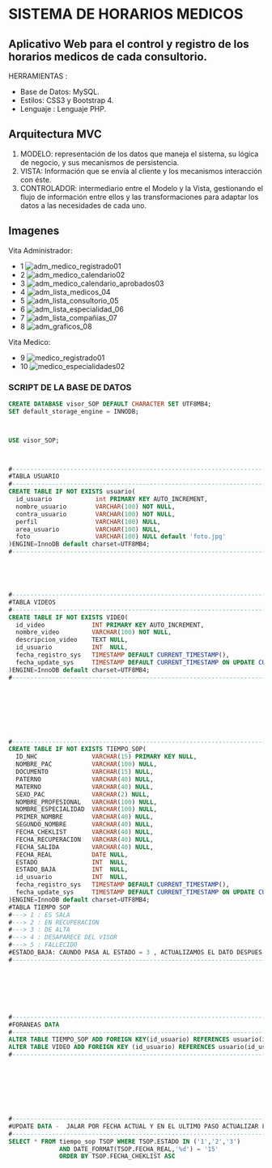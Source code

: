 # SISTEMA DE HORARIOS MEDICOS
Aplicativo Web para el control y registro de los horarios medicos de cada consultorio.
------------

HERRAMIENTAS :
- Base de Datos: MySQL.
- Estilos: CSS3 y Bootstrap 4.
- Lenguaje : Lenguaje PHP.

## Arquitectura MVC
1. MODELO: representación de los datos que maneja el sistema, su lógica de negocio, y sus mecanismos de persistencia.
2. VISTA: Información que se envía al cliente y los mecanismos interacción con éste.
3. CONTROLADOR: intermediario entre el Modelo y la Vista, gestionando el flujo de información entre ellos y las transformaciones para adaptar los datos a las necesidades de cada uno.

## Imagenes
Vita Administrador:
- 1
![adm_medico_registrado01](https://user-images.githubusercontent.com/68178186/166942936-27b4d677-c034-429b-9850-02779f1b56a8.PNG)
- 2
![adm_medico_calendario02](https://user-images.githubusercontent.com/68178186/166942958-64c13c6f-98d5-45d0-b205-3991929397cd.PNG)
- 3
![adm_medico_calendario_aprobados03](https://user-images.githubusercontent.com/68178186/166942971-2f9dc701-60cd-4df4-a7ec-9eb2c52c5a5b.PNG)
- 4
![adm_lista_medicos_04](https://user-images.githubusercontent.com/68178186/166943017-0dc5c14c-df59-4e80-b82c-ae9bc0be0541.PNG)
- 5
![adm_lista_consultorio_05](https://user-images.githubusercontent.com/68178186/166943078-3e24bda8-d33d-41b8-948f-caf93e2c5837.PNG)
- 6
![adm_lista_especialidad_06](https://user-images.githubusercontent.com/68178186/166943091-f9f7dd77-c587-44cc-90e5-99ce000ba709.PNG)
- 7
![adm_lista_compañias_07](https://user-images.githubusercontent.com/68178186/166943099-137efa34-580c-4a2c-8532-e29a03981807.PNG)
- 8
![adm_graficos_08](https://user-images.githubusercontent.com/68178186/166943109-26adf43b-2c4b-431f-81f2-dfa945228874.PNG)

Vita Medico:
- 9
![medico_registrado01](https://user-images.githubusercontent.com/68178186/166943995-9f587a2a-500e-4f54-bfe3-18a6e2c73589.PNG)
- 10
![medico_especialidades02](https://user-images.githubusercontent.com/68178186/166944015-d9bf80bb-fd83-43fb-9c49-7f9099d8482a.PNG)


### SCRIPT DE LA BASE DE DATOS
````sql
CREATE DATABASE visor_SOP DEFAULT CHARACTER SET UTF8MB4;
SET default_storage_engine = INNODB;



USE visor_SOP;



#-------------------------------------------------------------------------------------------------
#TABLA USUARIO
#-------------------------------------------------------------------------------------------------
CREATE TABLE IF NOT EXISTS usuario(
  id_usuario            int PRIMARY KEY AUTO_INCREMENT,
  nombre_usuario        VARCHAR(100) NOT NULL,
  contra_usuario        VARCHAR(100) NOT NULL,
  perfil                VARCHAR(100) NULL,
  area_usuario          VARCHAR(100) NULL,
  foto                  VARCHAR(100) NULL default 'foto.jpg'
)ENGINE=InnoDB default charset=UTF8MB4;
#-------------------------------------------------------------------------------------------------





#-------------------------------------------------------------------------------------------------
#TABLA VIDEOS
#-------------------------------------------------------------------------------------------------
CREATE TABLE IF NOT EXISTS VIDEO(
  id_video             INT PRIMARY KEY AUTO_INCREMENT,
  nombre_video         VARCHAR(100) NOT NULL,
  descripcion_video    TEXT NULL,
  id_usuario           INT  NULL,
  fecha_registro_sys   TIMESTAMP DEFAULT CURRENT_TIMESTAMP(),
  fecha_update_sys     TIMESTAMP DEFAULT CURRENT_TIMESTAMP ON UPDATE CURRENT_TIMESTAMP
)ENGINE=InnoDB default charset=UTF8MB4;
#-------------------------------------------------------------------------------------------------








#-------------------------------------------------------------------------------------------------
CREATE TABLE IF NOT EXISTS TIEMPO_SOP(
  ID_NHC               VARCHAR(15) PRIMARY KEY NULL,
  NOMBRE_PAC           VARCHAR(100) NULL,
  DOCUMENTO            VARCHAR(15) NULL,
  PATERNO              VARCHAR(40) NULL,
  MATERNO              VARCHAR(40) NULL,
  SEXO_PAC             VARCHAR(2) NULL,
  NOMBRE_PROFESIONAL   VARCHAR(100) NULL,
  NOMBRE_ESPECIALIDAD  VARCHAR(100) NULL,
  PRIMER_NOMBRE        VARCHAR(40) NULL,
  SEGUNDO_NOMBRE       VARCHAR(40) NULL,
  FECHA_CHEKLIST       VARCHAR(40) NULL,
  FECHA_RECUPERACION   VARCHAR(40) NULL,
  FECHA_SALIDA         VARCHAR(40) NULL,
  FECHA_REAL           DATE NULL,
  ESTADO               INT  NULL,
  ESTADO_BAJA          INT  NULL,
  id_usuario           INT  NULL,
  fecha_registro_sys   TIMESTAMP DEFAULT CURRENT_TIMESTAMP(),
  fecha_update_sys     TIMESTAMP DEFAULT CURRENT_TIMESTAMP ON UPDATE CURRENT_TIMESTAMP
)ENGINE=InnoDB default charset=UTF8MB4;
#TABLA TIEMPO SOP
#---> 1 : ES SALA
#---> 2 : EN RECUPERACION
#---> 3 : DE ALTA
#---> 4 : DESAPARECE DEL VISOR
#---> 5 : FALLECIDO
#ESTADO_BAJA: CAUNDO PASA AL ESTADO = 3 , ACTUALIZAMOS EL DATO DESPUES DE 1 HORA 
#-------------------------------------------------------------------------------------------------







#-------------------------------------------------------------------------------------------------
#FORANEAS DATA
#-------------------------------------------------------------------------------------------------
ALTER TABLE TIEMPO_SOP ADD FOREIGN KEY(id_usuario) REFERENCES usuario(id_usuario);
ALTER TABLE VIDEO ADD FOREIGN KEY (id_usuario) REFERENCES usuario(id_usuario);
#-------------------------------------------------------------------------------------------------








#-------------------------------------------------------------------------------------------------
#UPDATE DATA -  JALAR POR FECHA ACTUAL Y EN EL ULTIMO PASO ACTUALIZAR LA FECHA A "0000-00-00"
#-------------------------------------------------------------------------------------------------
SELECT * FROM tiempo_sop TSOP WHERE TSOP.ESTADO IN ('1','2','3')
              AND DATE_FORMAT(TSOP.FECHA_REAL,'%d') = '15'
              ORDER BY TSOP.FECHA_CHEKLIST ASC

````

